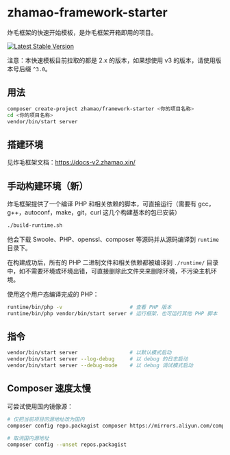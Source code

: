 # zhamao-framework-starter
炸毛框架的快速开始模板，是炸毛框架开箱即用的项目。

[![Latest Stable Version](http://img.shields.io/packagist/v/zhamao/framework-starter.svg)](https://packagist.org/packages/zhamao/framework-starter)

注意：本快速模板目前拉取的都是 2.x 的版本，如果想使用 v3 的版本，请使用版本号后缀 `^3.0`。

## 用法
```bash
composer create-project zhamao/framework-starter <你的项目名称>
cd <你的项目名称>
vendor/bin/start server
```

## 搭建环境
见炸毛框架文档：<https://docs-v2.zhamao.xin/>

## 手动构建环境（新）
炸毛框架提供了一个编译 PHP 和相关依赖的脚本，可直接运行（需要有 gcc，g++，autoconf，make，git，curl 这几个构建基本的包已安装）
```bash
./build-runtime.sh
```
他会下载 Swoole、PHP、openssl、composer 等源码并从源码编译到 `runtime` 目录下。

在构建成功后，所有的 PHP 二进制文件和相关依赖都被编译到 `./runtime/` 目录中，如不需要环境或环境出错，可直接删除此文件夹来删除环境，不污染主机环境。

使用这个用户态编译完成的 PHP：
```bash
runtime/bin/php -v                      # 查看 PHP 版本
runtime/bin/php vendor/bin/start server # 运行框架，也可运行其他 PHP 脚本
```

## 指令
```bash
vendor/bin/start server                 # 以默认模式启动
vendor/bin/start server --log-debug     # 以 debug 的日志启动
vendor/bin/start server --debug-mode    # 以 debug 调试模式启动
```

## Composer 速度太慢
可尝试使用国内镜像源：
```bash
# 仅把当前项目的源地址改为国内
composer config repo.packagist composer https://mirrors.aliyun.com/composer/

# 取消国内源地址
composer config --unset repos.packagist
```
